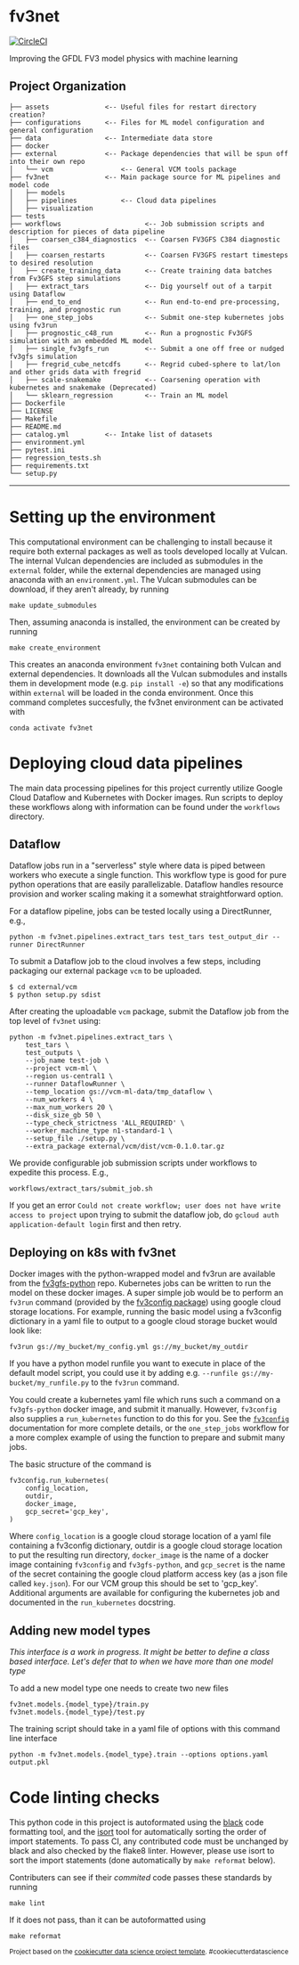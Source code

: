 fv3net
==============================
[![CircleCI](https://circleci.com/gh/VulcanClimateModeling/fv3net.svg?style=svg&circle-token=98ccddae8375060a2fbbf240407dd4135d3dcf68)](https://circleci.com/gh/VulcanClimateModeling/fv3net)

Improving the GFDL FV3 model physics with machine learning

Project Organization
------------

    ├── assets              <-- Useful files for restart directory creation? 
    ├── configurations      <-- Files for ML model configuration and general configuration
    ├── data                <-- Intermediate data store
    ├── docker 
    ├── external            <-- Package dependencies that will be spun off into their own repo
    │   └── vcm                 <-- General VCM tools package 
    ├── fv3net              <-- Main package source for ML pipelines and model code
    │   ├── models
    │   ├── pipelines           <-- Cloud data pipelines
    │   ├── visualization
    ├── tests
    ├── workflows                     <-- Job submission scripts and description for pieces of data pipeline
    │   ├── coarsen_c384_diagnostics  <-- Coarsen FV3GFS C384 diagnostic files
    │   ├── coarsen_restarts          <-- Coarsen FV3GFS restart timesteps to desired resolution
    │   ├── create_training_data      <-- Create training data batches from Fv3GFS step simulations
    │   ├── extract_tars              <-- Dig yourself out of a tarpit using Dataflow
    │   ├── end_to_end                <-- Run end-to-end pre-processing, training, and prognostic run
    │   ├── one_step_jobs             <-- Submit one-step kubernetes jobs using fv3run
    │   ├── prognostic_c48_run        <-- Run a prognostic Fv3GFS simulation with an embedded ML model
    │   ├── single_fv3gfs_run         <-- Submit a one off free or nudged fv3gfs simulation
    │   ├── fregrid_cube_netcdfs      <-- Regrid cubed-sphere to lat/lon and other grids data with fregrid
    │   ├── scale-snakemake           <-- Coarsening operation with kubernetes and snakemake (Deprecated)
    │   └── sklearn_regression        <-- Train an ML model
    ├── Dockerfile
    ├── LICENSE
    ├── Makefile
    ├── README.md
    ├── catalog.yml         <-- Intake list of datasets 
    ├── environment.yml
    ├── pytest.ini
    ├── regression_tests.sh
    ├── requirements.txt
    └── setup.py

--------

# Setting up the environment

This computational environment can be challenging to install because it require
both external packages as well as tools developed locally at Vulcan. The
internal Vulcan dependencies are included as submodules in the `external`
folder, while the external dependencies are managed using anaconda with an
`environment.yml`. The Vulcan submodules can be download, if they aren't
already, by running

    make update_submodules

Then, assuming anaconda is installed, the environment can be created by running

    make create_environment

This creates an anaconda environment `fv3net` containing both Vulcan and
external dependencies. It downloads all the Vulcan submodules and installs them
in development mode (e.g. `pip install -e`) so that any modifications within
`external` will be loaded in the conda environment. Once this command completes
succesfully, the fv3net environment can be activated with

    conda activate fv3net

# Deploying cloud data pipelines

The main data processing pipelines for this project currently utilize Google Cloud
Dataflow and Kubernetes with Docker images.  Run scripts to deploy these workflows
along with information can be found under the `workflows` directory.

## Dataflow

Dataflow jobs run in a "serverless" style where data is piped between workers who
execute a single function.  This workflow type is good for pure python operations
that are easily parallelizable.  Dataflow handles resource provision and worker
scaling making it a somewhat straightforward option.

For a dataflow pipeline, jobs can be tested locally using a DirectRunner, e.g., 

    python -m fv3net.pipelines.extract_tars test_tars test_output_dir --runner DirectRunner

To submit a Dataflow job to the cloud involves a few steps, including packaging 
our external package `vcm` to be uploaded.

    $ cd external/vcm
    $ python setup.py sdist


After creating the uploadable `vcm` package, submit the Dataflow job from the top 
level of `fv3net` using:

    python -m fv3net.pipelines.extract_tars \
        test_tars \
        test_outputs \
        --job_name test-job \   
        --project vcm-ml \
        --region us-central1 \
        --runner DataflowRunner \
        --temp_location gs://vcm-ml-data/tmp_dataflow \
        --num_workers 4 \
        --max_num_workers 20 \
        --disk_size_gb 50 \
        --type_check_strictness 'ALL_REQUIRED' \
        --worker_machine_type n1-standard-1 \
        --setup_file ./setup.py \
        --extra_package external/vcm/dist/vcm-0.1.0.tar.gz

We provide configurable job submission scripts under workflows to expedite this process. E.g.,

    workflows/extract_tars/submit_job.sh

If you get an error `Could not create workflow; user does not have write access to project` upon
trying to submit the dataflow job, do `gcloud auth application-default login` first and then retry.


## Deploying on k8s with fv3net

Docker images with the python-wrapped model and fv3run are available from the
[fv3gfs-python](https://github.com/VulcanClimateModeling/fv3gfs-python) repo.
Kubernetes jobs can be written to run the model on these docker images. A super simple
job would be to perform an `fv3run` command (provided by the
[fv3config package](https://github.com/VulcanClimateModeling/fv3config))
using google cloud storage locations. For example, running the basic model using a
fv3config dictionary in a yaml file to output to a google cloud storage bucket
would look like:

```
fv3run gs://my_bucket/my_config.yml gs://my_bucket/my_outdir
```

If you have a python model runfile you want to execute in place of the default model
script, you could use it by adding e.g. `--runfile gs://my-bucket/my_runfile.py`
to the `fv3run` command.

You could create a kubernetes yaml file which runs such a command on a
`fv3gfs-python` docker image, and submit it manually. However, `fv3config` also
supplies a `run_kubernetes` function to do this for you. See the
[`fv3config`](https://github.com/VulcanClimateModeling/fv3config) documentation for
more complete details, or the `one_step_jobs` workflow for a more complex example of
using the function to prepare and submit many jobs.

The basic structure of the command is

    fv3config.run_kubernetes(
        config_location,
        outdir,
        docker_image,
        gcp_secret='gcp_key',
    )

Where `config_location` is a google cloud storage location of a yaml file containing
a fv3config dictionary, outdir is a google cloud storage location to put the resulting
run directory, `docker_image` is the name of a docker image containing `fv3config`
and `fv3gfs-python`, and `gcp_secret` is the name of the secret containing the google
cloud platform access key (as a json file called `key.json`). For our VCM group this
should be set to 'gcp_key'. Additional arguments are
available for configuring the kubernetes job and documented in the `run_kubernetes`
docstring.

## Adding new model types

*This interface is a work in progress. It might be better to define a class
based interface. Let's defer that to when we have more than one model type*

To add a new model type one needs to create two new files
```
fv3net.models.{model_type}/train.py
fv3net.models.{model_type}/test.py
```

The training script should take in a yaml file of options with this command line interface
```
python -m fv3net.models.{model_type}.train --options options.yaml output.pkl
```

# Code linting checks

This python code in this project is autoformated using the
[black](https://black.readthedocs.io/en/stable/) code formatting tool, and the
[isort](https://github.com/timothycrosley/isort) tool for automatically sorting
the order of import statements. To pass CI, any contributed code must be
unchanged by black and also checked by the flake8 linter. However, please use
isort to sort the import statements (done automatically by `make reformat`
below).

Contributers can see if their *commited* code passes these standards by running

    make lint

If it does not pass, than it can be autoformatted using 

    make reformat

<p><small>Project based on the <a target="_blank" href="https://drivendata.github.io/cookiecutter-data-science/">cookiecutter data science project template</a>. #cookiecutterdatascience</small></p>
